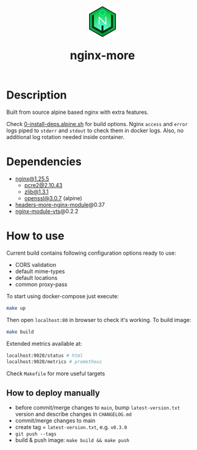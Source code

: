 <div style="display: flex; flex-flow: column; align-items: center;">
  <img src="nginx/config/html/nginx-more.svg" width="80px"/>
  <p style="font-size: 30px; font-weight: bold">nginx-more</p>
</div>

# Description

Built from source alpine based nginx with extra features.

Check [0-install-deps.alpine.sh](nginx/0-install-deps.alpine.sh) for build options. Nginx `access` and `error` logs piped to `stderr` and `stdout` to check them in docker logs. Also, no additional log rotation needed inside container.

# Dependencies

- nginx@1.25.5
    - pcre2@2.10.43
    - zlib@1.3.1
    - openssl@3.0.7 (alpine)
- [headers-more-nginx-module](https://github.com/openresty/headers-more-nginx-module)@0.37
- [nginx-module-vts](https://github.com/vozlt/nginx-module-vts)@0.2.2

# How to use

Current build contains following configuration options ready to use:

- CORS validation
- default mime-types
- default locations
- common proxy-pass

To start using docker-compose just execute:

  ```bash
  make up
  ```

Then open `localhost:80` in browser to check it's working.
To build image:

```bash
make build
```

Extended metrics available at:

```bash
localhost:9020/status # html
localhost:9020/metrics # prometheus
```

Check `Makefile` for more useful targets

## How to deploy manually

- before commit/merge changes to `main`, bump `latest-version.txt` version and describe changes in `CHANGELOG.md`
- commit/merge changes to main
- create tag = `latest-version.txt`, e.g. `v0.3.0`
- `git push --tags`
- build & push image: `make build && make push`
